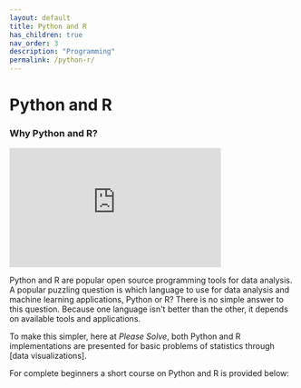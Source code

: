 ```yaml
---
layout: default
title: Python and R
has_children: true
nav_order: 3
description: "Programming"
permalink: /python-r/
---
```

# Python and R

### Why Python and R?

<div class="youtube-responsive-container"><iframe width="373" height="210" src="https://www.youtube.com/embed/xJ2z0YAh-IU" frameborder="0" allow="accelerometer; autoplay; encrypted-media; gyroscope; picture-in-picture" allowfullscreen></iframe></div>

Python and R are popular open source programming tools for data analysis. A popular puzzling question is which language to use for data analysis and machine learning applications, Python or R? There is no simple answer to this question. Because one language isn't better than the other, it depends on available tools and applications. 

To make this simpler, here at *Please Solve*, both Python and R implementations are presented for basic problems of statistics through [data visualizations]. 

For complete beginners a short course on Python and R is provided below:
